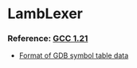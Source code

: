 # LambLexer

### Reference: [GCC 1.21](https://github.com/Jameeeees/GCC)
* [Format of GDB symbol table data](https://github.com/Jameeeees/GCC/blob/master/gcc-1.21/symseg.h)

